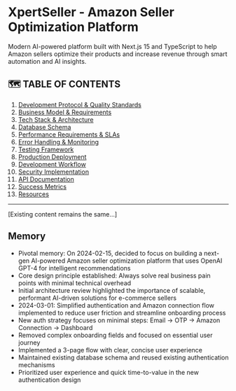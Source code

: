 # XpertSeller - Amazon Seller Optimization Platform

Modern AI-powered platform built with Next.js 15 and TypeScript to help Amazon sellers optimize their products and increase revenue through smart automation and AI insights.

## 🗺️ **TABLE OF CONTENTS**
1. [Development Protocol & Quality Standards](#-development-protocol--quality-standards)
2. [Business Model & Requirements](#-business-model--requirements)
3. [Tech Stack & Architecture](#tech-stack)
4. [Database Schema](#database-schema)
5. [Performance Requirements & SLAs](#-performance-requirements--slas)
6. [Error Handling & Monitoring](#-error-handling--monitoring)
7. [Testing Framework](#-comprehensive-testing-framework)
8. [Production Deployment](#-production-deployment-guide)
9. [Development Workflow](#development-workflow)
10. [Security Implementation](#authentication)
11. [API Documentation](#api-endpoints)
12. [Success Metrics](#-success-metrics--definition-of-done)
13. [Resources](#-resources--references)

---

[Existing content remains the same...]

## Memory

- Pivotal memory: On 2024-02-15, decided to focus on building a next-gen AI-powered Amazon seller optimization platform that uses OpenAI GPT-4 for intelligent recommendations
- Core design principle established: Always solve real business pain points with minimal technical overhead
- Initial architecture review highlighted the importance of scalable, performant AI-driven solutions for e-commerce sellers
- 2024-03-01: Simplified authentication and Amazon connection flow implemented to reduce user friction and streamline onboarding process
- New auth strategy focuses on minimal steps: Email → OTP → Amazon Connection → Dashboard
- Removed complex onboarding fields and focused on essential user journey
- Implemented a 3-page flow with clear, concise user experience
- Maintained existing database schema and reused existing authentication mechanisms
- Prioritized user experience and quick time-to-value in the new authentication design